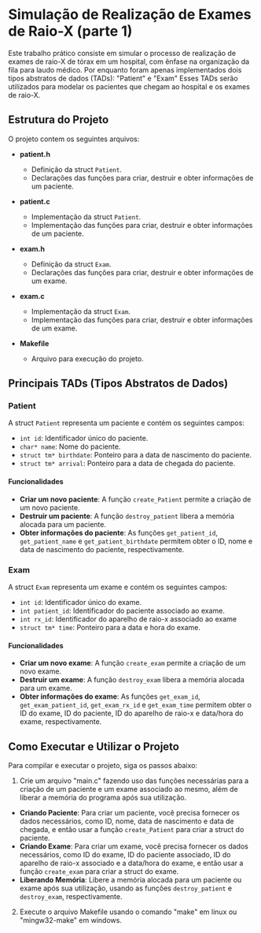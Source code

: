 # Simulação de Realização de Exames de Raio-X (parte 1)

  Este trabalho prático consiste em simular o processo de realização de exames de raio-X de tórax em um hospital, com ênfase na organização da fila para laudo médico. Por enquanto foram apenas implementados dois tipos abstratos de dados (TADs): "Patient" e "Exam" Esses TADs serão utilizados para modelar os pacientes que chegam ao hospital e os exames de raio-X.

## Estrutura do Projeto

O projeto contem os seguintes arquivos:

- **patient.h**
  - Definição da struct `Patient`.
  - Declarações das funções para criar, destruir e obter informações de um paciente.

- **patient.c**
  - Implementação da struct `Patient`.
  - Implementação das funções para criar, destruir e obter informações de um paciente.

- **exam.h**
  - Definição da struct `Exam`.
  - Declarações das funções para criar, destruir e obter informações de um exame.

- **exam.c**
  - Implementação da struct `Exam`.
  - Implementação das funções para criar, destruir e obter informações de um exame.
    
- **Makefile**
  - Arquivo para execução do projeto.
  

## Principais TADs (Tipos Abstratos de Dados)

### Patient

A struct `Patient` representa um paciente e contém os seguintes campos:

- `int id`: Identificador único do paciente.
- `char* name`: Nome do paciente.
- `struct tm* birthdate`: Ponteiro para a data de nascimento do paciente.
- `struct tm* arrival`: Ponteiro para a data de chegada do paciente.

#### Funcionalidades

- **Criar um novo paciente**: A função `create_Patient` permite a criação de um novo paciente.
- **Destruir um paciente**: A função `destroy_patient` libera a memória alocada para um paciente.
- **Obter informações do paciente**: As funções `get_patient_id`, `get_patient_name` e `get_patient_birthdate` permitem obter o ID, nome e data de nascimento do paciente, respectivamente.
  
### Exam

A struct `Exam` representa um exame e contém os seguintes campos:

- `int id`: Identificador único do exame.
- `int patient_id`: Identificador do paciente associado ao exame.
- `int rx_id`: Identificador do aparelho de raio-x associado ao exame
- `struct tm* time`: Ponteiro para a data e hora do exame.

#### Funcionalidades

- **Criar um novo exame**: A função `create_exam` permite a criação de um novo exame.
- **Destruir um exame**: A função `destroy_exam` libera a memória alocada para um exame.
- **Obter informações do exame**: As funções `get_exam_id`, `get_exam_patient_id`, `get_exam_rx_id` e `get_exam_time` permitem obter o ID do exame, ID do paciente, ID do aparelho de raio-x e data/hora do exame, respectivamente.


## Como Executar e Utilizar o Projeto

Para compilar e executar o projeto, siga os passos abaixo:

1. Crie um arquivo "main.c" fazendo uso das funções necessárias para a criação de um paciente e um exame associado ao mesmo, além de liberar a memória do programa após sua utilização.
  - **Criando Paciente**: Para criar um paciente, você precisa fornecer os dados necessários, como ID, nome, data de nascimento e data de chegada, e então usar a função `create_Patient` para criar a struct do paciente.
  - **Criando Exame**: Para criar um exame, você precisa fornecer os dados necessários, como ID do exame, ID do paciente associado, ID do aparelho de raio-x associado e a data/hora do exame, e então usar a função `create_exam` para criar a struct do exame.
  - **Liberando Memória**: Libere a memória alocada para um paciente ou exame após sua utilização, usando as funções `destroy_patient` e `destroy_exam`, respectivamente.
    
2. Execute o arquivo Makefile usando o comando "make" em linux ou "mingw32-make" em windows.
